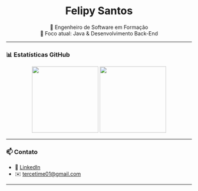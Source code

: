<h1 align="center">Felipy Santos</h1>

<p align="center">
  🚀 Engenheiro de Software em Formação <br/>
  🎯 Foco atual: Java & Desenvolvimento Back-End
</p>


---

### 📊 Estatísticas GitHub

<div align="center">
  <img height="180em" src="https://github-readme-stats.vercel.app/api?username=FeSantsss&show_icons=true&theme=tokyonight&count_private=true"/>
  <img height="180em" src="https://github-readme-stats.vercel.app/api/top-langs/?username=FeSantsss&layout=compact&theme=tokyonight"/>
</div>

---

### 📫 Contato

- 💼 [LinkedIn](www.linkedin.com/in/felipysantsss)
- ✉️ tercetime01@gmail.com

---


<!--
**FeSantsss/fesantsss** is a ✨ _special_ ✨ repository because its `README.md` (this file) appears on your GitHub profile.

Here are some ideas to get you started:

- 🔭 I’m currently working on ...
- 🌱 I’m currently learning ...
- 👯 I’m looking to collaborate on ...
- 🤔 I’m looking for help with ...
- 💬 Ask me about ...
- 📫 How to reach me: ...
- 😄 Pronouns: ...
- ⚡ Fun fact: ...
-->
